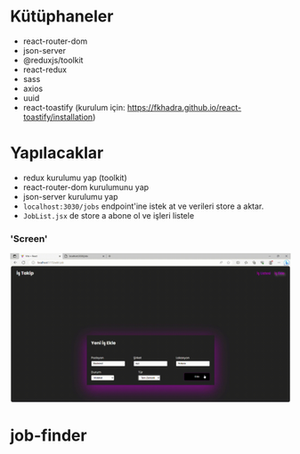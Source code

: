 # Kütüphaneler

- react-router-dom
- json-server
- @reduxjs/toolkit
- react-redux
- sass
- axios
- uuid
- react-toastify (kurulum için: https://fkhadra.github.io/react-toastify/installation)

# Yapılacaklar

- redux kurulumu yap (toolkit)
- react-router-dom kurulumunu yap
- json-server kurulumu yap
- `localhost:3030/jobs` endpoint'ine istek at ve verileri store a aktar.
- `JobList.jsx` de store a abone ol ve işleri listele

### 'Screen'

![](job.gif)
# job-finder
